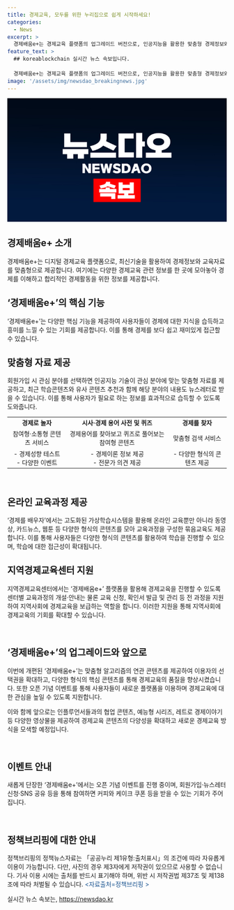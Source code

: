 ```yaml
---
title: 경제교육, 모두를 위한 누리집으로 쉽게 시작하세요!
categories:
  - News
excerpt: >
  경제배움e+는 경제교육 플랫폼의 업그레이드 버전으로, 인공지능을 활용한 맞춤형 경제정보와 교육자료를 제공한다. 회원가입 시 관심 분야를 선택하면 관련 자료와 뉴스레터를 받을 수 있으며, 다양한 콘텐츠와 이벤트를 통해 참여형 경제교육을 제공한다. 경제를 찾자는 맞춤형 검색 서비스를, 경제를 배우자는 가상학습시스템을 통해 다양한 교육을 제공한다. 뿐만 아니라 기관과 군장병을 위한 특화된 채널을 마련하여 중소기업부터 일반 시민까지 다양한 사용자층을 대상으로 하는 플랫폼이다.
feature_text: >
  ## koreablockchain 실시간 뉴스 속보입니다.

  경제배움e+는 경제교육 플랫폼의 업그레이드 버전으로, 인공지능을 활용한 맞춤형 경제정보와 교육자료를 제공한다. 회원가입 시 관심 분야를 선택하면 관련 자료와 뉴스레터를 받을 수 있으며, 다양한 콘텐츠와 이벤트를 통해 참여형 경제교육을 제공한다. 경제를 찾자는 맞춤형 검색 서비스를, 경제를 배우자는 가상학습시스템을 통해 다양한 교육을 제공한다. 뿐만 아니라 기관과 군장병을 위한 특화된 채널을 마련하여 중소기업부터 일반 시민까지 다양한 사용자층을 대상으로 하는 플랫폼이다.
image: '/assets/img/newsdao_breakingnews.jpg'
---
```


<p><img src="/assets/img/newsdao_breakingnews.jpg" alt="koreablockchain 속보" /></p>

<h2 data-ke-size="size26">경제배움e+ 소개</h2>

<p data-ke-size="size16">경제배움e+는 디지털 경제교육 플랫폼으로, 최신기술을 활용하여 경제정보와 교육자료를 맞춤형으로 제공합니다. 여기에는 다양한 경제교육 관련 정보를 한 곳에 모아놓아 경제를 이해하고 합리적인 경제활동을 위한 정보를 제공합니다.</p>

<h2 data-ke-size="size26">‘경제배움e+’의 핵심 기능</h2>

<p data-ke-size="size16">‘경제배움e+’는 다양한 핵심 기능을 제공하여 사용자들이 경제에 대한 지식을 습득하고 흥미를 느낄 수 있는 기회를 제공합니다. 이를 통해 경제를 보다 쉽고 재미있게 접근할 수 있습니다.</p>

<h2 data-ke-size="size26">맞춤형 자료 제공</h2>

<p data-ke-size="size16">회원가입 시 관심 분야를 선택하면 인공지능 기술이 관심 분야에 맞는 맞춤형 자료를 제공하고, 최근 학습콘텐츠와 유사 콘텐츠 추천과 함께 해당 분야의 내용도 뉴스레터로 받을 수 있습니다. 이를 통해 사용자가 필요로 하는 정보를 효과적으로 습득할 수 있도록 도와줍니다.</p>

<table>
    <tr>
        <td style="text-align: center; height: 17px;"><b>경제로 놀자</b></td>
        <td style="text-align: center; height: 17px;"><b>시사·경제 용어 사전 및 퀴즈</b></td>
        <td style="text-align: center; height: 17px;"><b>경제를 찾자</b></td>
    </tr>
    <tr>
        <td style="text-align: center; height: 17px;">참여형·소통형 콘텐츠 서비스</td>
        <td style="text-align: center; height: 17px;">경제용어를 찾아보고 퀴즈로 풀어보는 참여형 콘텐츠</td>
        <td style="text-align: center; height: 17px;">맞춤형 검색 서비스</td>
    </tr>
    <tr>
        <td style="text-align: center; height: 17px;">- 경제성향 테스트<br>- 다양한 이벤트</td>
        <td style="text-align: center; height: 17px;">- 경제이론 정보 제공<br>- 전문가 의견 제공</td>
        <td style="text-align: center; height: 17px;">- 다양한 형식의 콘텐츠 제공</td>
    </tr>
</table>

<p data-ke-size="size16">&nbsp;</p>

<h2 data-ke-size="size26">온라인 교육과정 제공</h2>

<p data-ke-size="size16">‘경제를 배우자’에서는 고도화된 가상학습시스템을 활용해 온라인 교육뿐만 아니라 동영상, 카드뉴스, 웹툰 등 다양한 형식의 콘텐츠를 모아 교육과정을 구성한 묶음교육도 제공합니다. 이를 통해 사용자들은 다양한 형식의 콘텐츠를 활용하여 학습을 진행할 수 있으며, 학습에 대한 접근성이 확대됩니다.</p>

<h2 data-ke-size="size26">지역경제교육센터 지원</h2>

<p data-ke-size="size16">지역경제교육센터에서는 ‘경제배움e+’ 플랫폼을 활용해 경제교육을 진행할 수 있도록 센터별 교육과정의 개설·안내는 물론 교육 신청, 확인서 발급 및 관리 등 전 과정을 지원하여 지역사회에 경제교육을 보급하는 역할을 합니다. 이러한 지원을 통해 지역사회에 경제교육의 기회를 확대할 수 있습니다.</p>

<p data-ke-size="size16">&nbsp;</p>

<h2 data-ke-size="size26">‘경제배움e+’의 업그레이드와 앞으로</h2>

<p data-ke-size="size16">이번에 개편된 ‘경제배움e+’는 맞춤형 알고리즘의 연관 콘텐츠를 제공하여 이용자의 선택권을 확대하고, 다양한 형식의 핵심 콘텐츠를 통해 경제교육의 품질을 향상시켰습니다. 또한 오픈 기념 이벤트를 통해 사용자들이 새로운 플랫폼을 이용하며 경제교육에 대한 관심을 높일 수 있도록 지원합니다.</p>

<p data-ke-size="size16">이와 함께 앞으로는 인플루언서들과의 협업 콘텐츠, 예능형 시리즈, 레트로 경제이야기 등 다양한 영상물을 제공하여 경제교육 콘텐츠의 다양성을 확대하고 새로운 경제교육 방식을 모색할 예정입니다.</p>

<p data-ke-size="size16">&nbsp;</p>

<h2 data-ke-size="size26">이벤트 안내</h2>

<p data-ke-size="size16">새롭게 단장한 ‘경제배움e+’에서는 오픈 기념 이벤트를 진행 중이며, 회원가입·뉴스레터 신청·SNS 공유 등을 통해 참여하면 커피와 케이크 쿠폰 등을 받을 수 있는 기회가 주어집니다.</p>

<p data-ke-size="size16">&nbsp;</p>

<h2 data-ke-size="size26">정책브리핑에 대한 안내</h2>

<p data-ke-size="size16">정책브리핑의 정책뉴스자료는 「공공누리 제1유형:출처표시」의 조건에 따라 자유롭게 이용이 가능합니다. 다만, 사진의 경우 제3자에게 저작권이 있으므로 사용할 수 없습니다. 기사 이용 시에는 출처를 반드시 표기해야 하며, 위반 시 저작권법 제37조 및 제138조에 따라 처벌될 수 있습니다. <span style="color: #1a5490;">&lt;자료출처=정책브리핑 &gt;</span></p>
실시간 뉴스 속보는, <a href="https://newsdao.kr" rel="dofollow">https://newsdao.kr</a>


